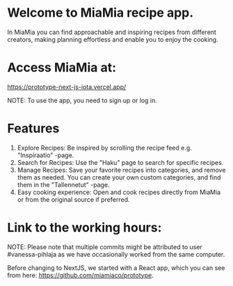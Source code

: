 # Welcome to MiaMia recipe app. 

In MiaMia you can find approachable and inspiring 
recipes from different creators, making planning effortless and enable you to enjoy the cooking.

# Access MiaMia at:
https://prototype-next-js-iota.vercel.app/

NOTE: To use the app, you need to sign up or log in.

# Features

   1. Explore Recipes: Be inspired by scrolling the recipe feed e.g. "Inspiraatio" -page.
   2. Search for Recipes: Use the "Haku" page to search for specific recipes.
   3. Manage Recipes: Save your favorite recipes into categories, and remove them as needed. You can create your own custom categories, and find them in the "Tallennetut" -page.
   4. Easy cooking experience: Open and cook recipes directly from MiaMia or from the original source if preferred.


# Link to the working hours:
 
 NOTE: Please note that multiple commits might be attributed to user #vanessa-pihlaja as we have occasionally worked from the same computer.

 Before changing to NextJS, we started with a React app, which you can see from here: 
 https://github.com/miamiaco/prototype.